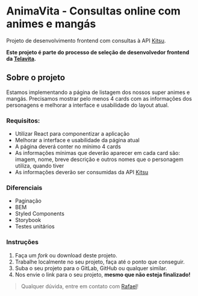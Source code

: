 # AnimaVita - Consultas online com animes e mangás

Projeto de desenvolvimento frontend com consultas à API [Kitsu](https://kitsu.docs.apiary.io/).

**Este projeto é parte do processo de seleção de desenvolvedor frontend da [Telavita](https://telavita.com.br).**

## Sobre o projeto

Estamos implementando a página de listagem dos nossos super animes e mangás. Precisamos mostrar pelo menos 4 cards com as informações dos personagens e melhorar a interface e usabilidade do layout atual.

### Requisitos:

* Utilizar React para componentizar a aplicação
* Melhorar a interface e usabilidade da página atual
* A página deverá conter no mínimo 4 cards
* As informações mínimas que deverão aparecer em cada card são: imagem, nome, breve descrição e outros nomes que o personagem utiliza, quando tiver
* As informações deverão ser consumidas da API [Kitsu](https://kitsu.docs.apiary.io/#reference/characters-&-people/characters)
 
### Diferenciais

* Paginação
* BEM
* Styled Components
* Storybook
* Testes unitários

### Instruções

1. Faça um _fork_ ou download deste projeto.
2. Trabalhe localmente no seu projeto, faça até o ponto que conseguir.
3. Suba o seu projeto para o GitLab, GitHub ou qualquer similar.
4. Nos envie o link para o seu projeto, **mesmo que não esteja finalizado!**

> Qualquer dúvida, entre em contato com [Rafael](mailto:rc@telavita.com.br)!
